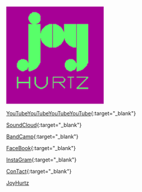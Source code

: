 
![Image](media/JoyPixel_260.jpg)

[YouTubeYouTubeYouTubeYouTube](https://www.youtube.com/channel/UCFyZjw3ZYFT78C_-J9KRQnA){:target="_blank"}

[SoundCloud](https://soundcloud.com/joyhurtz3){:target="_blank"}

[BandCamp](https://joyhurtz3.bandcamp.com/){:target="_blank"}

[FaceBook](https://www.facebook.com/joyhurtz3){:target="_blank"}

[InstaGram](https://www.instagram.com/joyhurtz3/){:target="_blank"}

[ConTact](mailto:joyhurtz.booking@gmail.com){:target="_blank"}

[JoyHurtz]()

<!---
## Welcome to GitHub Pages

You can use the [editor on GitHub](https://github.com/JoyHurtz/joyhurtz3.github.io/edit/gh-pages/index.md) to maintain and preview the content for your website in Markdown files.

Whenever you commit to this repository, GitHub Pages will run [Jekyll](https://jekyllrb.com/) to rebuild the pages in your site, from the content in your Markdown files.

### Markdown

Markdown is a lightweight and easy-to-use syntax for styling your writing. It includes conventions for

```markdown
Syntax highlighted code block

# Header 1
## Header 2
### Header 3

- Bulleted
- List

1. Numbered
2. List

**Bold** and _Italic_ and `Code` text

[Link](url) and ![Image](src)
```

For more details see [GitHub Flavored Markdown](https://guides.github.com/features/mastering-markdown/).


### Jekyll Themes

Your Pages site will use the layout and styles from the Jekyll theme you have selected in your [repository settings](https://github.com/JoyHurtz/joyhurtz3.github.io/settings). The name of this theme is saved in the Jekyll `_config.yml` configuration file.

### Support or Contact

Having trouble with Pages? Check out our [documentation](https://docs.github.com/categories/github-pages-basics/) or [contact support](https://github.com/contact) and we’ll help you sort it out.
-->
